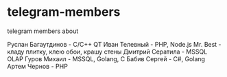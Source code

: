 # telegram-members
telegram members about

Руслан Багаутдинов - С/C++ QT
Иван Телевный - PHP, Node.js
Mr. Best - кладу плитку, клею обои, крашу стены
Дмитрий Сератила - MSSQL OLAP
Гуров Михаил - MSSQL, Golang, C
Бабив Сергей - C#, Golang
Артем Чернов - PHP
